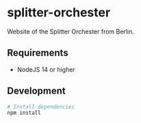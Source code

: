 splitter-orchester
===

Website of the Splitter Orchester from Berlin.

## Requirements

* NodeJS 14 or higher

## Development

```bash
# Install dependencies
npm install
```
